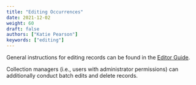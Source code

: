 ```yaml
---
title: "Editing Occurrences"
date: 2021-12-02
weight: 60
draft: false
authors: ["Katie Pearson"]
keywords: ["editing"]
---
```


General instructions for editing records can be found in the [Editor Guide](https://biokic.github.io/symbiota-docs/editor/edit/).

Collection managers (i.e., users with administrator permissions) can additionally conduct batch edits and delete records.
